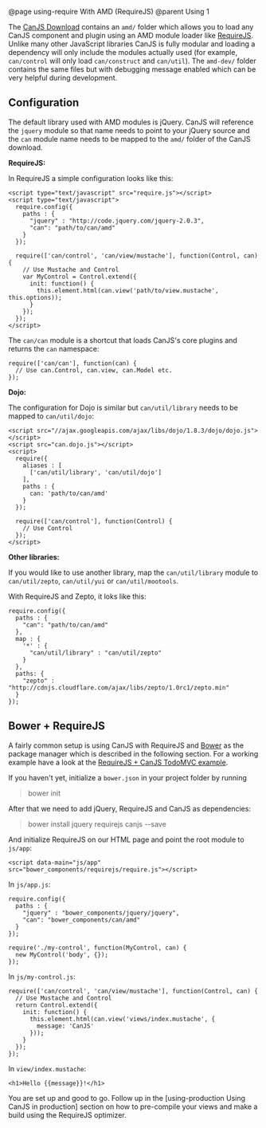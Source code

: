 @page using-require With AMD (RequireJS)
@parent Using 1

The [CanJS Download](../download.html) contains an `amd/` folder which allows you to load any CanJS component and plugin using an AMD module loader like [RequireJS](http://requirejs.org/). Unlike many other JavaScript libraries CanJS is fully modular and loading a dependency will only include the modules actually used (for example, `can/control` will only load `can/construct` and `can/util`). The `amd-dev/` folder contains the same files but with debugging message enabled which can be very helpful during development.

## Configuration

The default library used with AMD modules is jQuery. CanJS will reference the `jquery` module so that name needs to point to your jQuery source and the `can` module name needs to be mapped to the `amd/` folder of the CanJS download.

__RequireJS:__

In RequireJS a simple configuration looks like this:

    <script type="text/javascript" src="require.js"></script>
    <script type="text/javascript">
      require.config({
        paths : {
          "jquery" : "http://code.jquery.com/jquery-2.0.3",
          "can": "path/to/can/amd"
        }
      });

      require(['can/control', 'can/view/mustache'], function(Control, can) {
        // Use Mustache and Control
        var MyControl = Control.extend({
          init: function() {
            this.element.html(can.view('path/to/view.mustache', this.options));
          }
        });
      });
    </script>

The `can/can` module is a shortcut that loads CanJS's core plugins and returns the `can` namespace:

    require(['can/can'], function(can) {
      // Use can.Control, can.view, can.Model etc.
    });

__Dojo:__

The configuration for Dojo is similar but `can/util/library` needs to be mapped to `can/util/dojo`:

    <script src="//ajax.googleapis.com/ajax/libs/dojo/1.8.3/dojo/dojo.js">
    </script>
    <script src="can.dojo.js"></script>
    <script>
      require({
        aliases : [
          ['can/util/library', 'can/util/dojo']
        ],
        paths : {
          can: 'path/to/can/amd'
        }
      });

      require(['can/control'], function(Control) {
        // Use Control
      });
    </script>

__Other libraries:__

If you would like to use another library, map the `can/util/library` module to `can/util/zepto`,
`can/util/yui` or `can/util/mootools`.

With RequireJS and Zepto, it loks like this:

    require.config({
      paths : {
        "can": "path/to/can/amd"
      },
      map : {
        '*' : {
          "can/util/library" : "can/util/zepto"
        }
      },
      paths: {
        "zepto" : "http://cdnjs.cloudflare.com/ajax/libs/zepto/1.0rc1/zepto.min"
      }
    });

## Bower + RequireJS

A fairly common setup is using CanJS with RequireJS and [Bower](http://bower.io/) as the package manager which is described in the following section. For a working example have a look at the [RequireJS + CanJS TodoMVC example](http://todomvc.com/labs/dependency-examples/canjs_require/).

If you haven't yet, initialize a `bower.json` in your project folder by running

> bower init

After that we need to add jQuery, RequireJS and CanJS as dependencies:

> bower install jquery requirejs canjs --save

And initialize RequireJS on our HTML page and point the root module to `js/app`:

    <script data-main="js/app" src="bower_components/requirejs/require.js"></script>

In `js/app.js`:

    require.config({
      paths : {
        "jquery" : "bower_components/jquery/jquery",
        "can": "bower_components/can/amd"
      }
    });

    require('./my-control', function(MyControl, can) {
      new MyControl('body', {});
    });

In `js/my-control.js`:

    require(['can/control', 'can/view/mustache'], function(Control, can) {
      // Use Mustache and Control
      return Control.extend({
        init: function() {
          this.element.html(can.view('views/index.mustache', {
            message: 'CanJS'
          }));
        }
      });
    });

In `view/index.mustache`:

    <h1>Hello {{message}}!</h1>

You are set up and good to go. Follow up in the [using-production Using CanJS in production] section on how to pre-compile your views and make a build using the RequireJS optimizer.
